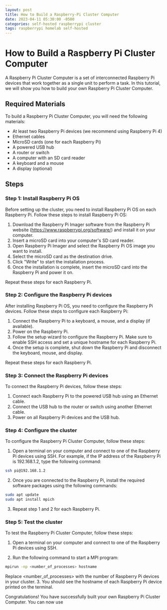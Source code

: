 ```yaml
---
layout: post
title: How to Build a Raspberry-Pi Cluster Computer
date: 2023-04-11 05:30:00 -0500
categories: self-hosted raspberrypi cluster
tags: raspberrypi homelab self-hosted
---
```


# How to Build a Raspberry Pi Cluster Computer

A Raspberry Pi Cluster Computer is a set of interconnected Raspberry Pi devices that work together as a single unit to perform a task. In this tutorial, we will show you how to build your own Raspberry Pi Cluster Computer.

## Required Materials

To build a Raspberry Pi Cluster Computer, you will need the following materials:

- At least two Raspberry Pi devices (we recommend using Raspberry Pi 4)
- Ethernet cables
- MicroSD cards (one for each Raspberry Pi)
- A powered USB hub
- A router or switch
- A computer with an SD card reader
- A keyboard and a mouse
- A display (optional)

## Steps

### Step 1: Install Raspberry Pi OS

Before setting up the cluster, you need to install Raspberry Pi OS on each Raspberry Pi. Follow these steps to install Raspberry Pi OS:

1. Download the Raspberry Pi Imager software from the Raspberry Pi website (https://www.raspberrypi.org/software/) and install it on your computer.
2. Insert a microSD card into your computer's SD card reader.
3. Open Raspberry Pi Imager and select the Raspberry Pi OS image you want to install.
4. Select the microSD card as the destination drive.
5. Click "Write" to start the installation process.
6. Once the installation is complete, insert the microSD card into the Raspberry Pi and power it on.

Repeat these steps for each Raspberry Pi.

### Step 2: Configure the Raspberry Pi devices

After installing Raspberry Pi OS, you need to configure the Raspberry Pi devices. Follow these steps to configure each Raspberry Pi:

1. Connect the Raspberry Pi to a keyboard, a mouse, and a display (if available).
2. Power on the Raspberry Pi.
3. Follow the setup wizard to configure the Raspberry Pi. Make sure to enable SSH access and set a unique hostname for each Raspberry Pi.
4. Once the setup is complete, shut down the Raspberry Pi and disconnect the keyboard, mouse, and display.

Repeat these steps for each Raspberry Pi.

### Step 3: Connect the Raspberry Pi devices

To connect the Raspberry Pi devices, follow these steps:

1. Connect each Raspberry Pi to the powered USB hub using an Ethernet cable.
2. Connect the USB hub to the router or switch using another Ethernet cable.
3. Power on all Raspberry Pi devices and the USB hub.

### Step 4: Configure the cluster

To configure the Raspberry Pi Cluster Computer, follow these steps:

1. Open a terminal on your computer and connect to one of the Raspberry Pi devices using SSH. For example, if the IP address of the Raspberry Pi is 192.168.1.2, type the following command:

```bash
ssh pi@192.168.1.2
```

2. Once you are connected to the Raspberry Pi, install the required software packages using the following commands:

```bash
sudo apt update
sudo apt install mpich
```
3. Repeat step 1 and 2 for each Raspberry Pi.

### Step 5: Test the cluster


To test the Raspberry Pi Cluster Computer, follow these steps:
 1. Open a terminal on your computer and connect to one of the Raspberry Pi devices using SSH.

2. Run the following command to start a MPI program:

```bash
mpirun -np <number_of_processes> hostname
```
Replace <number_of_processes> with the number of Raspberry Pi devices in your cluster.
3. You should see the hostname of each Raspberry Pi device printed on the terminal.

Congratulations! You have successfully built your own Raspberry Pi Cluster Computer. You can now use